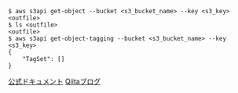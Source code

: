```
$ aws s3api get-object --bucket <s3_bucket_name> --key <s3_key> <outfile>
$ ls <outfile>
<outfile>
$ aws s3api get-object-tagging --bucket <s3_bucket_name> --key <s3_key>
{
    "TagSet": []
}
```
[公式ドキュメント](https://docs.aws.amazon.com/cli/latest/reference/s3api/get-object-tagging.html)
[Qiitaブログ](https://qiita.com/hitomatagi/items/69ac6d1037b926047010)
